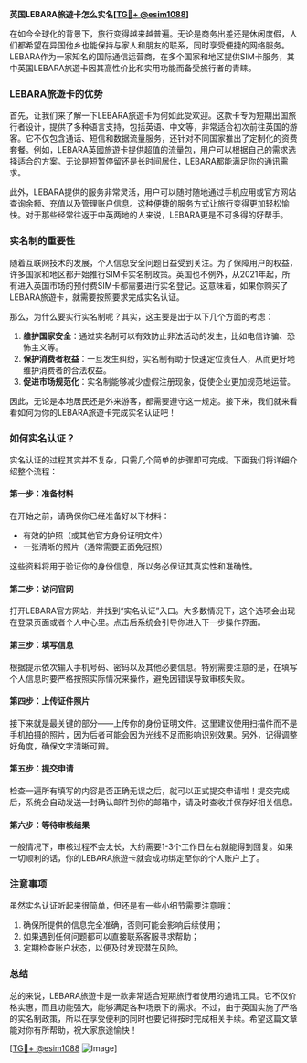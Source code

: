 **英国LEBARA旅遊卡怎么实名[[TG💪+ @esim1088](https://t.me/s/esim1088)]**

在如今全球化的背景下，旅行变得越来越普遍。无论是商务出差还是休闲度假，人们都希望在异国他乡也能保持与家人和朋友的联系，同时享受便捷的网络服务。LEBARA作为一家知名的国际通信运营商，在多个国家和地区提供SIM卡服务，其中英国LEBARA旅遊卡因其高性价比和实用功能而备受旅行者的青睐。

### LEBARA旅遊卡的优势

首先，让我们来了解一下LEBARA旅遊卡为何如此受欢迎。这款卡专为短期出国旅行者设计，提供了多种语言支持，包括英语、中文等，非常适合初次前往英国的游客。它不仅包含通话、短信和数据流量服务，还针对不同国家推出了定制化的资费套餐。例如，LEBARA英國旅遊卡提供超值的流量包，用户可以根据自己的需求选择适合的方案。无论是短暂停留还是长时间居住，LEBARA都能满足你的通讯需求。

此外，LEBARA提供的服务非常灵活，用户可以随时随地通过手机应用或官方网站查询余额、充值以及管理账户信息。这种便捷的服务方式让旅行变得更加轻松愉快。对于那些经常往返于中英两地的人来说，LEBARA更是不可多得的好帮手。

### 实名制的重要性

随着互联网技术的发展，个人信息安全问题日益受到关注。为了保障用户的权益，许多国家和地区都开始推行SIM卡实名制政策。英国也不例外，从2021年起，所有进入英国市场的预付费SIM卡都需要进行实名登记。这意味着，如果你购买了LEBARA旅遊卡，就需要按照要求完成实名认证。

那么，为什么要实行实名制呢？其实，这主要是出于以下几个方面的考虑：

1. **维护国家安全**：通过实名制可以有效防止非法活动的发生，比如电信诈骗、恐怖主义等。
2. **保护消费者权益**：一旦发生纠纷，实名制有助于快速定位责任人，从而更好地维护消费者的合法权益。
3. **促进市场规范化**：实名制能够减少虚假注册现象，促使企业更加规范地运营。

因此，无论是本地居民还是外来游客，都需要遵守这一规定。接下来，我们就来看看如何为你的LEBARA旅遊卡完成实名认证吧！

### 如何实名认证？

实名认证的过程其实并不复杂，只需几个简单的步骤即可完成。下面我们将详细介绍整个流程：

#### 第一步：准备材料

在开始之前，请确保你已经准备好以下材料：
- 有效的护照（或其他官方身份证明文件）
- 一张清晰的照片（通常需要正面免冠照）

这些资料将用于验证你的身份信息，所以务必保证其真实性和准确性。

#### 第二步：访问官网

打开LEBARA官方网站，并找到“实名认证”入口。大多数情况下，这个选项会出现在登录页面或者个人中心里。点击后系统会引导你进入下一步操作界面。

#### 第三步：填写信息

根据提示依次输入手机号码、密码以及其他必要信息。特别需要注意的是，在填写个人信息时要严格按照实际情况来操作，避免因错误导致审核失败。

#### 第四步：上传证件照片

接下来就是最关键的部分——上传你的身份证明文件。这里建议使用扫描件而不是手机拍摄的照片，因为后者可能会因为光线不足而影响识别效果。另外，记得调整好角度，确保文字清晰可辨。

#### 第五步：提交申请

检查一遍所有填写的内容是否正确无误之后，就可以正式提交申请啦！提交完成后，系统会自动发送一封确认邮件到你的邮箱中，请及时查收并保存好相关信息。

#### 第六步：等待审核结果

一般情况下，审核过程不会太长，大约需要1-3个工作日左右就能得到回复。如果一切顺利的话，你的LEBARA旅遊卡就会成功绑定至你的个人账户上了。

### 注意事项

虽然实名认证听起来很简单，但还是有一些小细节需要注意哦：

1. 确保所提供的信息完全准确，否则可能会影响后续使用；
2. 如果遇到任何问题都可以直接联系客服寻求帮助；
3. 定期检查账户状态，以便及时发现潜在风险。

### 总结

总的来说，LEBARA旅遊卡是一款非常适合短期旅行者使用的通讯工具。它不仅价格实惠，而且功能强大，能够满足各种场景下的需求。不过，由于英国实施了严格的实名制政策，所以在享受便利的同时也要记得按时完成相关手续。希望这篇文章能对你有所帮助，祝大家旅途愉快！

[[TG💪+ @esim1088](https://t.me/s/esim1088) ![Image](https://i.postimg.cc/4NQfJmqS/Snipaste-2025-05-13-00-14-12.png)]